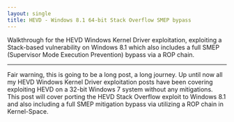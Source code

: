 ```yaml
---
layout: single
title: HEVD - Windows 8.1 64-bit Stack Overflow SMEP bypass
---
```


Walkthrough for the HEVD Windows Kernel Driver exploitation, exploiting a Stack-based vulnerability on Windows 8.1 which also includes a full SMEP (Supervisor Mode Execution Prevention) bypass via a ROP chain.

----

Fair warning, this is going to be a long post, a long journey. Up until now all my HEVD Windows Kernel Driver exploitation posts have been covering exploiting HEVD on a 32-bit Windows 7 system without any mitigations. This post will cover porting the HEVD Stack Overflow exploit to Windows 8.1 and also including a full SMEP mitigation bypass via utilizing a ROP chain in Kernel-Space.
